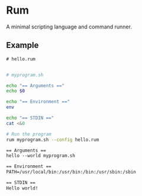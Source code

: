 # Rum

A minimal scripting language and command runner.

## Example

```txt
# hello.rum



```

```sh
# myprogram.sh

echo "== Arguments =="
echo $0

echo "== Environment =="
env

echo "== STDIN =="
cat <&0
```

```sh
# Run the program
rum myprogram.sh --config hello.rum
```

```txt
== Arguments ==
hello --world myprogram.sh

== Environment ==
PATH=/usr/local/bin:/usr/bin:/bin:/usr/sbin:/sbin

== STDIN ==
Hello world!
```
